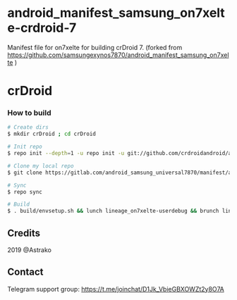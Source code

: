 # android_manifest_samsung_on7xelte-crdroid-7
Manifest file for on7xelte for building crDroid 7. (forked from https://github.com/samsungexynos7870/android_manifest_samsung_on7xelte )
# crDroid

### How to build ###

```bash
# Create dirs
$ mkdir crDroid ; cd crDroid

# Init repo
$ repo init --depth=1 -u repo init -u git://github.com/crdroidandroid/android.git -b 11.0

# Clone my local repo
$ git clone https://gitlab.com/android_samsung_universal7870/manifest/android_manifest_samsung_on7xelte.git -b evox .repo/local_manifests

# Sync
$ repo sync

# Build
$ . build/envsetup.sh && lunch lineage_on7xelte-userdebug && brunch lineage_on7xelte-userdebug
```

## Credits
2019 @Astrako

## Contact
Telegram support group: https://t.me/joinchat/D1Jk_VbieGBXOWZt2y8O7A
